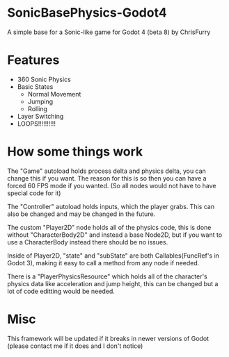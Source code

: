 # SonicBasePhysics-Godot4
 A simple base for a Sonic-like game for Godot 4 (beta 8) by ChrisFurry
 # Features
* 360 Sonic Physics
* Basic States
	* Normal Movement
	* Jumping
	* Rolling
* Layer Switching
* LOOPS!!!!!!!!!!
# How some things work
The "Game" autoload holds process delta and physics delta, you can change this if you want.
The reason for this is so then you can have a forced 60 FPS mode if you wanted. (So all nodes would not have to have special code for it)

The "Controller" autoload holds inputs, which the player grabs. This can also be changed and may be changed in the future.

The custom "Player2D" node holds all of the physics code, this is done without "CharacterBody2D" and instead a base Node2D, but if you want to use a CharacterBody instead there should be no issues.

Inside of Player2D, "state" and "subState" are both Callables(FuncRef's in Godot 3), making it easy to call a method from any node if needed.

There is a "PlayerPhysicsResource" which holds all of the character's physics data like acceleration and jump height, this can be changed but a lot of code editting would be needed.
# Misc
This framework will be updated if it breaks in newer versions of Godot (please contact me if it does and I don't notice)
